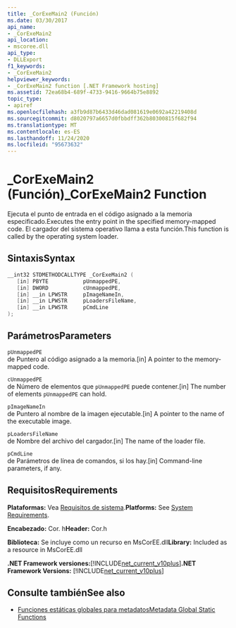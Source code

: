 ```yaml
---
title: _CorExeMain2 (Función)
ms.date: 03/30/2017
api_name:
- _CorExeMain2
api_location:
- mscoree.dll
api_type:
- DLLExport
f1_keywords:
- _CorExeMain2
helpviewer_keywords:
- _CorExeMain2 function [.NET Framework hosting]
ms.assetid: 72ea68b4-689f-4733-9416-9664b75e8892
topic_type:
- apiref
ms.openlocfilehash: a3fb9d87b6433d46dad081619e0692a42219408d
ms.sourcegitcommit: d8020797a6657d0fbbdff362b80300815f682f94
ms.translationtype: MT
ms.contentlocale: es-ES
ms.lasthandoff: 11/24/2020
ms.locfileid: "95673632"
---
```

# <a name="_corexemain2-function"></a><span data-ttu-id="4588a-102">_CorExeMain2 (Función)</span><span class="sxs-lookup"><span data-stu-id="4588a-102">_CorExeMain2 Function</span></span>

<span data-ttu-id="4588a-103">Ejecuta el punto de entrada en el código asignado a la memoria especificado.</span><span class="sxs-lookup"><span data-stu-id="4588a-103">Executes the entry point in the specified memory-mapped code.</span></span> <span data-ttu-id="4588a-104">El cargador del sistema operativo llama a esta función.</span><span class="sxs-lookup"><span data-stu-id="4588a-104">This function is called by the operating system loader.</span></span>  
  
## <a name="syntax"></a><span data-ttu-id="4588a-105">Sintaxis</span><span class="sxs-lookup"><span data-stu-id="4588a-105">Syntax</span></span>  
  
```cpp  
__int32 STDMETHODCALLTYPE _CorExeMain2 (  
   [in] PBYTE           pUnmappedPE,  
   [in] DWORD           cUnmappedPE,  
   [in] __in LPWSTR     pImageNameIn,  
   [in] __in LPWSTR     pLoadersFileName,  
   [in] __in LPWSTR     pCmdLine  
);  
```  
  
## <a name="parameters"></a><span data-ttu-id="4588a-106">Parámetros</span><span class="sxs-lookup"><span data-stu-id="4588a-106">Parameters</span></span>  

 `pUnmappedPE`  
 <span data-ttu-id="4588a-107">de Puntero al código asignado a la memoria.</span><span class="sxs-lookup"><span data-stu-id="4588a-107">[in] A pointer to the memory-mapped code.</span></span>  
  
 `cUnmappedPE`  
 <span data-ttu-id="4588a-108">de Número de elementos que `pUnmappedPE` puede contener.</span><span class="sxs-lookup"><span data-stu-id="4588a-108">[in] The number of elements `pUnmappedPE` can hold.</span></span>  
  
 `pImageNameIn`  
 <span data-ttu-id="4588a-109">de Puntero al nombre de la imagen ejecutable.</span><span class="sxs-lookup"><span data-stu-id="4588a-109">[in] A pointer to the name of the executable image.</span></span>  
  
 `pLoadersFileName`  
 <span data-ttu-id="4588a-110">de Nombre del archivo del cargador.</span><span class="sxs-lookup"><span data-stu-id="4588a-110">[in] The name of the loader file.</span></span>  
  
 `pCmdLine`  
 <span data-ttu-id="4588a-111">de Parámetros de línea de comandos, si los hay.</span><span class="sxs-lookup"><span data-stu-id="4588a-111">[in] Command-line parameters, if any.</span></span>  
  
## <a name="requirements"></a><span data-ttu-id="4588a-112">Requisitos</span><span class="sxs-lookup"><span data-stu-id="4588a-112">Requirements</span></span>  

 <span data-ttu-id="4588a-113">**Plataformas:** Vea [Requisitos de sistema](../../get-started/system-requirements.md).</span><span class="sxs-lookup"><span data-stu-id="4588a-113">**Platforms:** See [System Requirements](../../get-started/system-requirements.md).</span></span>  
  
 <span data-ttu-id="4588a-114">**Encabezado:** Cor. h</span><span class="sxs-lookup"><span data-stu-id="4588a-114">**Header:** Cor.h</span></span>  
  
 <span data-ttu-id="4588a-115">**Biblioteca:** Se incluye como un recurso en MsCorEE.dll</span><span class="sxs-lookup"><span data-stu-id="4588a-115">**Library:** Included as a resource in MsCorEE.dll</span></span>  
  
 <span data-ttu-id="4588a-116">**.NET Framework versiones:**[!INCLUDE[net_current_v10plus](../../../../includes/net-current-v10plus-md.md)]</span><span class="sxs-lookup"><span data-stu-id="4588a-116">**.NET Framework Versions:** [!INCLUDE[net_current_v10plus](../../../../includes/net-current-v10plus-md.md)]</span></span>  
  
## <a name="see-also"></a><span data-ttu-id="4588a-117">Consulte también</span><span class="sxs-lookup"><span data-stu-id="4588a-117">See also</span></span>

- [<span data-ttu-id="4588a-118">Funciones estáticas globales para metadatos</span><span class="sxs-lookup"><span data-stu-id="4588a-118">Metadata Global Static Functions</span></span>](../metadata/metadata-global-static-functions.md)
